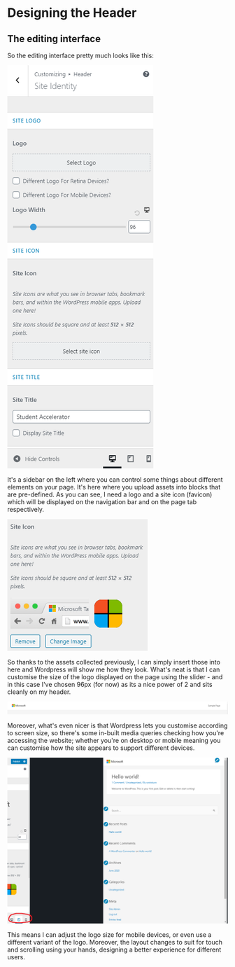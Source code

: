 # Designing the Header

## The editing interface

So the editing interface pretty much looks like this:

![Wordpress website editing interface](../../.gitbook/assets/image%20%2875%29.png)

It's a sidebar on the left where you can control some things about different elements on your page. It's here where you upload assets into blocks that are pre-defined. As you can see, I need a logo and a site icon \(favicon\) which will be displayed on the navigation bar and on the page tab respectively.

![Site icon preview](../../.gitbook/assets/image%20%2861%29.png)

So thanks to the assets collected previously, I can simply insert those into here and Wordpress will show me how they look. What's neat is that I can customise the size of the logo displayed on the page using the slider - and in this case I've chosen 96px \(for now\) as its a nice power of 2 and sits cleanly on my header.

![Microsoft logo on the page header](../../.gitbook/assets/image%20%2846%29.png)

Moreover, what's even nicer is that Wordpress lets you customise according to screen size, so there's some in-built media queries checking how you're accessing the website; whether you're on desktop or mobile meaning you can customise how the site appears to support different devices.

![Mobile preview of website](../../.gitbook/assets/image%20%2853%29.png)

This means I can adjust the logo size for mobile devices, or even use a different variant of the logo. Moreover, the layout changes to suit for touch and scrolling using your hands, designing a better experience for different users.


